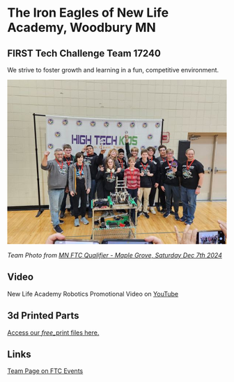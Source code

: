 # The Iron Eagles of New Life Academy, Woodbury MN
## FIRST Tech Challenge Team 17240

We strive to foster growth and learning in a fun, competitive environment.

![Team Photo](20241207-ftc17240-team-photo.jpg)

*Team Photo from [MN FTC Qualifier - Maple Grove, Saturday Dec 7th 2024](https://ftc-events.firstinspires.org/2024/USMNMGQ1)*

## Video
New Life Academy Robotics Promotional Video on [YouTube](https://www.youtube.com/watch?v=FmHC0kmDVho)

## 3d Printed Parts
[Access our *free*_print files here.](3ddesigns.md)

## Links
[Team Page on FTC Events](https://ftc-events.firstinspires.org/2024/team/17240)
